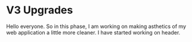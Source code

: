 # V3 Upgrades

Hello everyone. So in this phase, I am working on making asthetics of my web application a little more cleaner. I have started working on header.